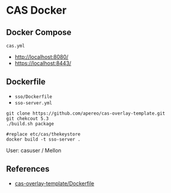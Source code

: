 # CAS Docker

## Docker Compose
`cas.yml`

- [http://localhost:8080/](http://localhost:8080/)
- [https://localhost:8443/](https://localhost:8443/)

## Dockerfile
- `sso/Dockerfile`
- `sso-server.yml`

```
git clone https://github.com/apereo/cas-overlay-template.git
git chekcout 5.3
./build.sh package

#replace etc/cas/thekeystore
docker build -t sso-server .
```
User: casuser / Mellon

## References
- [cas-overlay-template/Dockerfile](https://github.com/apereo/cas-overlay-template/blob/master/Dockerfile)